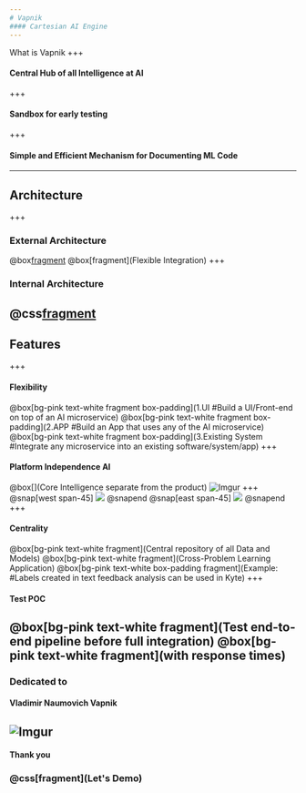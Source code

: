 ```yaml
---
# Vapnik
#### Cartesian AI Engine
---
```

What is Vapnik
+++
#### Central Hub of all Intelligence at AI
+++
#### Sandbox for early testing
+++
#### Simple and Efficient Mechanism for Documenting ML Code
---
## Architecture
+++
### External Architecture
@box[fragment](![Imgur](https://i.imgur.com/GzzDhjC.png))
@box[fragment](Flexible Integration)
+++
### Internal Architecture
@css[fragment](![Imgur](https://i.imgur.com/G19f8Ky.png))
---
## Features
+++
#### Flexibility
@box[bg-pink text-white fragment box-padding](1.UI #Build a UI/Front-end on top of an AI microservice)
@box[bg-pink text-white fragment box-padding](2.APP #Build an App that uses any of the AI microservice)
@box[bg-pink text-white fragment box-padding](3.Existing System #Integrate any microservice into an existing software/system/app)
+++
#### Platform Independence AI
@box[](Core Intelligence separate from the product)
![Imgur](https://i.imgur.com/7eJk4YI.png)
+++
@snap[west span-45]
![](https://i.imgur.com/kYXmBTD.png)
@snapend
@snap[east span-45]
![](https://i.imgur.com/JSoVXpr.png)
@snapend
+++
#### Centrality
@box[bg-pink text-white fragment](Central repository of all Data and Models)
@box[bg-pink text-white fragment](Cross-Problem Learning Application)
@box[bg-pink text-white box-padding fragment](Example: #Labels created in text feedback analysis can be used in Kyte)
+++
#### Test POC
@box[bg-pink text-white fragment](Test end-to-end pipeline before full integration)
@box[bg-pink text-white fragment](with response times)
---
### Dedicated to
#### Vladimir Naumovich Vapnik
![Imgur](https://i.imgur.com/59J5hT1.png)
---
#### Thank you
### @css[fragment](Let's Demo)

